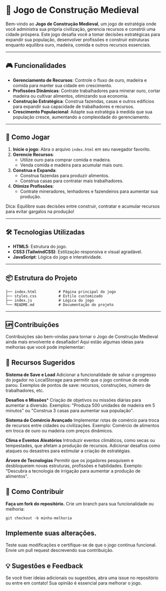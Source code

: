 # 🏰 Jogo de Construção Medieval

Bem-vindo ao **Jogo de Construção Medieval**, um jogo de estratégia onde você administra sua própria civilização, gerencia recursos e constrói uma cidade próspera. Este jogo desafia você a tomar decisões estratégicas para expandir sua população, desenvolver profissões e construir estruturas enquanto equilibra ouro, madeira, comida e outros recursos essenciais.

---

## 🎮 Funcionalidades

- **Gerenciamento de Recursos**: Controle o fluxo de ouro, madeira e comida para manter sua cidade em crescimento.
- **Profissões Dinâmicas**: Contrate trabalhadores para minerar ouro, cortar madeira ou cultivar alimentos, otimizando sua economia.
- **Construção Estratégica**: Construa fazendas, casas e outros edifícios para expandir sua capacidade de trabalhadores e recursos.
- **Crescimento Populacional**: Adapte sua estratégia à medida que sua população cresce, aumentando a complexidade do gerenciamento.

---

## 🚀 Como Jogar

1. **Inicie o jogo**: Abra o arquivo `index.html` em seu navegador favorito.
2. **Gerencie Recursos**:
   - Utilize ouro para comprar comida e madeira.
   - Venda comida e madeira para acumular mais ouro.
3. **Construa e Expanda**:
   - Construa fazendas para produzir alimentos.
   - Construa casas para contratar mais trabalhadores.
4. **Otimize Profissões**:
   - Contrate mineradores, lenhadores e fazendeiros para aumentar sua produção.

Dica: Equilibre suas decisões entre construir, contratar e acumular recursos para evitar gargalos na produção!

---

## 🛠️ Tecnologias Utilizadas

- **HTML5**: Estrutura do jogo.
- **CSS3 (TailwindCSS)**: Estilização responsiva e visual agradável.
- **JavaScript**: Lógica do jogo e interatividade.

---

## 📦 Estrutura do Projeto

```plaintext
├── index.html          # Página principal do jogo
├── styles.css          # Estilo customizado
├── index.js            # Lógica do jogo
└── README.md           # Documentação do projeto
````
---

## 🆙 Contribuições
Contribuições são bem-vindas para tornar o Jogo de Construção Medieval ainda mais envolvente e desafiador! Aqui estão algumas ideias para melhorias que você pode implementar:

## 🌟 Recursos Sugeridos

**Sistema de Save e Load**
Adicionar a funcionalidade de salvar o progresso do jogador no LocalStorage para permitir que o jogo continue de onde parou.
Exemplos de pontos de save: recursos, construções, número de trabalhadores, etc.

**Desafios e Missões***
Criação de objetivos ou missões diárias para aumentar a diversão.
Exemplos: "Produza 500 unidades de madeira em 5 minutos" ou "Construa 3 casas para aumentar sua população".

**Sistema de Comércio Avançado**
Implementar rotas de comércio para troca de recursos entre cidades ou civilizações.
Exemplo: Comércio de alimentos em troca de ouro ou madeira com preços dinâmicos.

**Clima e Eventos Aleatórios**
Introduzir eventos climáticos, como secas ou tempestades, que afetam a produção de recursos.
Adicionar desafios como ataques ou desastres para estimular a criação de estratégias.

**Árvore de Tecnologias**
Permitir que os jogadores pesquisem e desbloqueiem novas estruturas, profissões e habilidades.
Exemplo: "Descubra a tecnologia de irrigação para aumentar a produção de alimentos".

## 🤝 Como Contribuir
**Faça um fork do repositório.**
Crie um branch para sua funcionalidade ou melhoria:
```TEXT
git checkout -b minha-melhoria  
```

## Implemente suas alterações.
Teste suas modificações e certifique-se de que o jogo continua funcional.
Envie um pull request descrevendo sua contribuição.

## 💡 Sugestões e Feedback
Se você tiver ideias adicionais ou sugestões, abra uma issue no repositório ou entre em contato! Sua opinião é essencial para melhorar o jogo.
